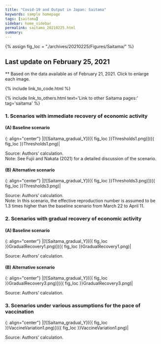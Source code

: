 ```yaml
---
title: "Covid-19 and Output in Japan: Saitama"
keywords: sample homepage
tags: [saitama]
sidebar: home_sidebar
permalink: saitama_20210225.html
summary:
---
```


{% assign fig_loc = "./archives/20210225/Figures/Saitama/" %}

## Last update on February 25, 2021
** Based on the data available as of February 21, 2021. Click to enlarge each image.

{% include link_to_code.html %}

{% include link_to_others.html text='Link to other Saitama pages:' tag='saitama' %}

### 1. Scenarios with immediate recovery of economic activity

#### (A) Baseline scenario

{: align="center"}
|[![Saitama_gradual_Y]({{ fig_loc }}Thresholds1.png)]({{ fig_loc }}Thresholds1.png)|

Source: Authors’ calculation. <br>
Note:	See Fujii and Nakata (2021) for a detailed discussion of the scenario.

#### (B) Alternative scenario

{: align="center"}
|[![Saitama_gradual_Y]({{ fig_loc }}Thresholds3.png)]({{ fig_loc }}Thresholds3.png)|

Source: Authors’ calculation. <br>
Note: In this scenario, the effective reproduction number is assumed to be 1.3 times higher than the baseline scenario from March 22 to April 11.

### 2. Scenarios with gradual recovery of economic activity

#### (A) Baseline scenario

{: align="center"}
|[![Saitama_gradual_Y]({{ fig_loc }}GradualRecovery1.png)]({{ fig_loc }}GradualRecovery1.png)|

Source: Authors’ calculation.

#### (B) Alternative scenario

{: align="center"}
|[![Saitama_gradual_Y]({{ fig_loc }}GradualRecovery3.png)]({{ fig_loc }}GradualRecovery3.png)|

Source: Authors’ calculation.

### 3. Scenarios under various assumptions for the pace of vaccination

{: align="center"}
|[![Saitama_gradual_Y]({{ fig_loc }}VaccineVariation1.png)]({{ fig_loc }}VaccineVariation1.png)|

Source: Authors’ calculation.
